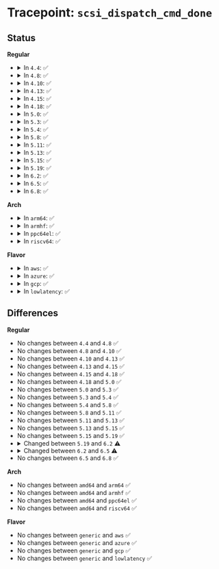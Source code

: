 # Tracepoint: <code>scsi_dispatch_cmd_done</code>

## Status
<b>Regular</b>
<ul>
<li>
<details>
<summary>In <code>4.4</code>: ✅</summary>

Event:

```c
struct trace_event_raw_scsi_cmd_done_timeout_template {
    struct trace_entry ent;
    unsigned int host_no;
    unsigned int channel;
    unsigned int id;
    unsigned int lun;
    int result;
    unsigned int opcode;
    unsigned int cmd_len;
    unsigned int data_sglen;
    unsigned int prot_sglen;
    unsigned char prot_op;
    u32 __data_loc_cmnd;
    char __data[0];
};
```
Function:

```c
void trace_event_raw_event_scsi_cmd_done_timeout_template(void *__data, struct scsi_cmnd *cmd);
```
</details>
</li>
<li>
<details>
<summary>In <code>4.8</code>: ✅</summary>

Event:

```c
struct trace_event_raw_scsi_cmd_done_timeout_template {
    struct trace_entry ent;
    unsigned int host_no;
    unsigned int channel;
    unsigned int id;
    unsigned int lun;
    int result;
    unsigned int opcode;
    unsigned int cmd_len;
    unsigned int data_sglen;
    unsigned int prot_sglen;
    unsigned char prot_op;
    u32 __data_loc_cmnd;
    char __data[0];
};
```
Function:

```c
void trace_event_raw_event_scsi_cmd_done_timeout_template(void *__data, struct scsi_cmnd *cmd);
```
</details>
</li>
<li>
<details>
<summary>In <code>4.10</code>: ✅</summary>

Event:

```c
struct trace_event_raw_scsi_cmd_done_timeout_template {
    struct trace_entry ent;
    unsigned int host_no;
    unsigned int channel;
    unsigned int id;
    unsigned int lun;
    int result;
    unsigned int opcode;
    unsigned int cmd_len;
    unsigned int data_sglen;
    unsigned int prot_sglen;
    unsigned char prot_op;
    u32 __data_loc_cmnd;
    char __data[0];
};
```
Function:

```c
void trace_event_raw_event_scsi_cmd_done_timeout_template(void *__data, struct scsi_cmnd *cmd);
```
</details>
</li>
<li>
<details>
<summary>In <code>4.13</code>: ✅</summary>

Event:

```c
struct trace_event_raw_scsi_cmd_done_timeout_template {
    struct trace_entry ent;
    unsigned int host_no;
    unsigned int channel;
    unsigned int id;
    unsigned int lun;
    int result;
    unsigned int opcode;
    unsigned int cmd_len;
    unsigned int data_sglen;
    unsigned int prot_sglen;
    unsigned char prot_op;
    u32 __data_loc_cmnd;
    char __data[0];
};
```
Function:

```c
void trace_event_raw_event_scsi_cmd_done_timeout_template(void *__data, struct scsi_cmnd *cmd);
```
</details>
</li>
<li>
<details>
<summary>In <code>4.15</code>: ✅</summary>

Event:

```c
struct trace_event_raw_scsi_cmd_done_timeout_template {
    struct trace_entry ent;
    unsigned int host_no;
    unsigned int channel;
    unsigned int id;
    unsigned int lun;
    int result;
    unsigned int opcode;
    unsigned int cmd_len;
    unsigned int data_sglen;
    unsigned int prot_sglen;
    unsigned char prot_op;
    u32 __data_loc_cmnd;
    char __data[0];
};
```
Function:

```c
void trace_event_raw_event_scsi_cmd_done_timeout_template(void *__data, struct scsi_cmnd *cmd);
```
</details>
</li>
<li>
<details>
<summary>In <code>4.18</code>: ✅</summary>

Event:

```c
struct trace_event_raw_scsi_cmd_done_timeout_template {
    struct trace_entry ent;
    unsigned int host_no;
    unsigned int channel;
    unsigned int id;
    unsigned int lun;
    int result;
    unsigned int opcode;
    unsigned int cmd_len;
    unsigned int data_sglen;
    unsigned int prot_sglen;
    unsigned char prot_op;
    u32 __data_loc_cmnd;
    char __data[0];
};
```
Function:

```c
void trace_event_raw_event_scsi_cmd_done_timeout_template(void *__data, struct scsi_cmnd *cmd);
```
</details>
</li>
<li>
<details>
<summary>In <code>5.0</code>: ✅</summary>

Event:

```c
struct trace_event_raw_scsi_cmd_done_timeout_template {
    struct trace_entry ent;
    unsigned int host_no;
    unsigned int channel;
    unsigned int id;
    unsigned int lun;
    int result;
    unsigned int opcode;
    unsigned int cmd_len;
    unsigned int data_sglen;
    unsigned int prot_sglen;
    unsigned char prot_op;
    u32 __data_loc_cmnd;
    char __data[0];
};
```
Function:

```c
void trace_event_raw_event_scsi_cmd_done_timeout_template(void *__data, struct scsi_cmnd *cmd);
```
</details>
</li>
<li>
<details>
<summary>In <code>5.3</code>: ✅</summary>

Event:

```c
struct trace_event_raw_scsi_cmd_done_timeout_template {
    struct trace_entry ent;
    unsigned int host_no;
    unsigned int channel;
    unsigned int id;
    unsigned int lun;
    int result;
    unsigned int opcode;
    unsigned int cmd_len;
    unsigned int data_sglen;
    unsigned int prot_sglen;
    unsigned char prot_op;
    u32 __data_loc_cmnd;
    char __data[0];
};
```
Function:

```c
void trace_event_raw_event_scsi_cmd_done_timeout_template(void *__data, struct scsi_cmnd *cmd);
```
</details>
</li>
<li>
<details>
<summary>In <code>5.4</code>: ✅</summary>

Event:

```c
struct trace_event_raw_scsi_cmd_done_timeout_template {
    struct trace_entry ent;
    unsigned int host_no;
    unsigned int channel;
    unsigned int id;
    unsigned int lun;
    int result;
    unsigned int opcode;
    unsigned int cmd_len;
    unsigned int data_sglen;
    unsigned int prot_sglen;
    unsigned char prot_op;
    u32 __data_loc_cmnd;
    char __data[0];
};
```
Function:

```c
void trace_event_raw_event_scsi_cmd_done_timeout_template(void *__data, struct scsi_cmnd *cmd);
```
</details>
</li>
<li>
<details>
<summary>In <code>5.8</code>: ✅</summary>

Event:

```c
struct trace_event_raw_scsi_cmd_done_timeout_template {
    struct trace_entry ent;
    unsigned int host_no;
    unsigned int channel;
    unsigned int id;
    unsigned int lun;
    int result;
    unsigned int opcode;
    unsigned int cmd_len;
    unsigned int data_sglen;
    unsigned int prot_sglen;
    unsigned char prot_op;
    u32 __data_loc_cmnd;
    char __data[0];
};
```
Function:

```c
void trace_event_raw_event_scsi_cmd_done_timeout_template(void *__data, struct scsi_cmnd *cmd);
```
</details>
</li>
<li>
<details>
<summary>In <code>5.11</code>: ✅</summary>

Event:

```c
struct trace_event_raw_scsi_cmd_done_timeout_template {
    struct trace_entry ent;
    unsigned int host_no;
    unsigned int channel;
    unsigned int id;
    unsigned int lun;
    int result;
    unsigned int opcode;
    unsigned int cmd_len;
    unsigned int data_sglen;
    unsigned int prot_sglen;
    unsigned char prot_op;
    u32 __data_loc_cmnd;
    char __data[0];
};
```
Function:

```c
void trace_event_raw_event_scsi_cmd_done_timeout_template(void *__data, struct scsi_cmnd *cmd);
```
</details>
</li>
<li>
<details>
<summary>In <code>5.13</code>: ✅</summary>

Event:

```c
struct trace_event_raw_scsi_cmd_done_timeout_template {
    struct trace_entry ent;
    unsigned int host_no;
    unsigned int channel;
    unsigned int id;
    unsigned int lun;
    int result;
    unsigned int opcode;
    unsigned int cmd_len;
    unsigned int data_sglen;
    unsigned int prot_sglen;
    unsigned char prot_op;
    u32 __data_loc_cmnd;
    char __data[0];
};
```
Function:

```c
void trace_event_raw_event_scsi_cmd_done_timeout_template(void *__data, struct scsi_cmnd *cmd);
```
</details>
</li>
<li>
<details>
<summary>In <code>5.15</code>: ✅</summary>

Event:

```c
struct trace_event_raw_scsi_cmd_done_timeout_template {
    struct trace_entry ent;
    unsigned int host_no;
    unsigned int channel;
    unsigned int id;
    unsigned int lun;
    int result;
    unsigned int opcode;
    unsigned int cmd_len;
    unsigned int data_sglen;
    unsigned int prot_sglen;
    unsigned char prot_op;
    u32 __data_loc_cmnd;
    char __data[0];
};
```
Function:

```c
void trace_event_raw_event_scsi_cmd_done_timeout_template(void *__data, struct scsi_cmnd *cmd);
```
</details>
</li>
<li>
<details>
<summary>In <code>5.19</code>: ✅</summary>

Event:

```c
struct trace_event_raw_scsi_cmd_done_timeout_template {
    struct trace_entry ent;
    unsigned int host_no;
    unsigned int channel;
    unsigned int id;
    unsigned int lun;
    int result;
    unsigned int opcode;
    unsigned int cmd_len;
    unsigned int data_sglen;
    unsigned int prot_sglen;
    unsigned char prot_op;
    u32 __data_loc_cmnd;
    char __data[0];
};
```
Function:

```c
void trace_event_raw_event_scsi_cmd_done_timeout_template(void *__data, struct scsi_cmnd *cmd);
```
</details>
</li>
<li>
<details>
<summary>In <code>6.2</code>: ✅</summary>

Event:

```c
struct trace_event_raw_scsi_cmd_done_timeout_template {
    struct trace_entry ent;
    unsigned int host_no;
    unsigned int channel;
    unsigned int id;
    unsigned int lun;
    int result;
    unsigned int opcode;
    unsigned int cmd_len;
    int driver_tag;
    int scheduler_tag;
    unsigned int data_sglen;
    unsigned int prot_sglen;
    unsigned char prot_op;
    u32 __data_loc_cmnd;
    char __data[0];
};
```
Function:

```c
void trace_event_raw_event_scsi_cmd_done_timeout_template(void *__data, struct scsi_cmnd *cmd);
```
</details>
</li>
<li>
<details>
<summary>In <code>6.5</code>: ✅</summary>

Event:

```c
struct trace_event_raw_scsi_cmd_done_timeout_template {
    struct trace_entry ent;
    unsigned int host_no;
    unsigned int channel;
    unsigned int id;
    unsigned int lun;
    int result;
    unsigned int opcode;
    unsigned int cmd_len;
    int driver_tag;
    int scheduler_tag;
    unsigned int data_sglen;
    unsigned int prot_sglen;
    unsigned char prot_op;
    u32 __data_loc_cmnd;
    u8 sense_key;
    u8 asc;
    u8 ascq;
    char __data[0];
};
```
Function:

```c
void trace_event_raw_event_scsi_cmd_done_timeout_template(void *__data, struct scsi_cmnd *cmd);
```
</details>
</li>
<li>
<details>
<summary>In <code>6.8</code>: ✅</summary>

Event:

```c
struct trace_event_raw_scsi_cmd_done_timeout_template {
    struct trace_entry ent;
    unsigned int host_no;
    unsigned int channel;
    unsigned int id;
    unsigned int lun;
    int result;
    unsigned int opcode;
    unsigned int cmd_len;
    int driver_tag;
    int scheduler_tag;
    unsigned int data_sglen;
    unsigned int prot_sglen;
    unsigned char prot_op;
    u32 __data_loc_cmnd;
    u8 sense_key;
    u8 asc;
    u8 ascq;
    char __data[0];
};
```
Function:

```c
void trace_event_raw_event_scsi_cmd_done_timeout_template(void *__data, struct scsi_cmnd *cmd);
```
</details>
</li>
</ul>
<b>Arch</b>
<ul>
<li>
<details>
<summary>In <code>arm64</code>: ✅</summary>

Event:

```c
struct trace_event_raw_scsi_cmd_done_timeout_template {
    struct trace_entry ent;
    unsigned int host_no;
    unsigned int channel;
    unsigned int id;
    unsigned int lun;
    int result;
    unsigned int opcode;
    unsigned int cmd_len;
    unsigned int data_sglen;
    unsigned int prot_sglen;
    unsigned char prot_op;
    u32 __data_loc_cmnd;
    char __data[0];
};
```
Function:

```c
void trace_event_raw_event_scsi_cmd_done_timeout_template(void *__data, struct scsi_cmnd *cmd);
```
</details>
</li>
<li>
<details>
<summary>In <code>armhf</code>: ✅</summary>

Event:

```c
struct trace_event_raw_scsi_cmd_done_timeout_template {
    struct trace_entry ent;
    unsigned int host_no;
    unsigned int channel;
    unsigned int id;
    unsigned int lun;
    int result;
    unsigned int opcode;
    unsigned int cmd_len;
    unsigned int data_sglen;
    unsigned int prot_sglen;
    unsigned char prot_op;
    u32 __data_loc_cmnd;
    char __data[0];
};
```
Function:

```c
void trace_event_raw_event_scsi_cmd_done_timeout_template(void *__data, struct scsi_cmnd *cmd);
```
</details>
</li>
<li>
<details>
<summary>In <code>ppc64el</code>: ✅</summary>

Event:

```c
struct trace_event_raw_scsi_cmd_done_timeout_template {
    struct trace_entry ent;
    unsigned int host_no;
    unsigned int channel;
    unsigned int id;
    unsigned int lun;
    int result;
    unsigned int opcode;
    unsigned int cmd_len;
    unsigned int data_sglen;
    unsigned int prot_sglen;
    unsigned char prot_op;
    u32 __data_loc_cmnd;
    char __data[0];
};
```
Function:

```c
void trace_event_raw_event_scsi_cmd_done_timeout_template(void *__data, struct scsi_cmnd *cmd);
```
</details>
</li>
<li>
<details>
<summary>In <code>riscv64</code>: ✅</summary>

Event:

```c
struct trace_event_raw_scsi_cmd_done_timeout_template {
    struct trace_entry ent;
    unsigned int host_no;
    unsigned int channel;
    unsigned int id;
    unsigned int lun;
    int result;
    unsigned int opcode;
    unsigned int cmd_len;
    unsigned int data_sglen;
    unsigned int prot_sglen;
    unsigned char prot_op;
    u32 __data_loc_cmnd;
    char __data[0];
};
```
Function:

```c
void trace_event_raw_event_scsi_cmd_done_timeout_template(void *__data, struct scsi_cmnd *cmd);
```
</details>
</li>
</ul>
<b>Flavor</b>
<ul>
<li>
<details>
<summary>In <code>aws</code>: ✅</summary>

Event:

```c
struct trace_event_raw_scsi_cmd_done_timeout_template {
    struct trace_entry ent;
    unsigned int host_no;
    unsigned int channel;
    unsigned int id;
    unsigned int lun;
    int result;
    unsigned int opcode;
    unsigned int cmd_len;
    unsigned int data_sglen;
    unsigned int prot_sglen;
    unsigned char prot_op;
    u32 __data_loc_cmnd;
    char __data[0];
};
```
Function:

```c
void trace_event_raw_event_scsi_cmd_done_timeout_template(void *__data, struct scsi_cmnd *cmd);
```
</details>
</li>
<li>
<details>
<summary>In <code>azure</code>: ✅</summary>

Event:

```c
struct trace_event_raw_scsi_cmd_done_timeout_template {
    struct trace_entry ent;
    unsigned int host_no;
    unsigned int channel;
    unsigned int id;
    unsigned int lun;
    int result;
    unsigned int opcode;
    unsigned int cmd_len;
    unsigned int data_sglen;
    unsigned int prot_sglen;
    unsigned char prot_op;
    u32 __data_loc_cmnd;
    char __data[0];
};
```
Function:

```c
void trace_event_raw_event_scsi_cmd_done_timeout_template(void *__data, struct scsi_cmnd *cmd);
```
</details>
</li>
<li>
<details>
<summary>In <code>gcp</code>: ✅</summary>

Event:

```c
struct trace_event_raw_scsi_cmd_done_timeout_template {
    struct trace_entry ent;
    unsigned int host_no;
    unsigned int channel;
    unsigned int id;
    unsigned int lun;
    int result;
    unsigned int opcode;
    unsigned int cmd_len;
    unsigned int data_sglen;
    unsigned int prot_sglen;
    unsigned char prot_op;
    u32 __data_loc_cmnd;
    char __data[0];
};
```
Function:

```c
void trace_event_raw_event_scsi_cmd_done_timeout_template(void *__data, struct scsi_cmnd *cmd);
```
</details>
</li>
<li>
<details>
<summary>In <code>lowlatency</code>: ✅</summary>

Event:

```c
struct trace_event_raw_scsi_cmd_done_timeout_template {
    struct trace_entry ent;
    unsigned int host_no;
    unsigned int channel;
    unsigned int id;
    unsigned int lun;
    int result;
    unsigned int opcode;
    unsigned int cmd_len;
    unsigned int data_sglen;
    unsigned int prot_sglen;
    unsigned char prot_op;
    u32 __data_loc_cmnd;
    char __data[0];
};
```
Function:

```c
void trace_event_raw_event_scsi_cmd_done_timeout_template(void *__data, struct scsi_cmnd *cmd);
```
</details>
</li>
</ul>

## Differences
<b>Regular</b>
<ul>
<li>
No changes between <code>4.4</code> and <code>4.8</code> ✅
</li>
<li>
No changes between <code>4.8</code> and <code>4.10</code> ✅
</li>
<li>
No changes between <code>4.10</code> and <code>4.13</code> ✅
</li>
<li>
No changes between <code>4.13</code> and <code>4.15</code> ✅
</li>
<li>
No changes between <code>4.15</code> and <code>4.18</code> ✅
</li>
<li>
No changes between <code>4.18</code> and <code>5.0</code> ✅
</li>
<li>
No changes between <code>5.0</code> and <code>5.3</code> ✅
</li>
<li>
No changes between <code>5.3</code> and <code>5.4</code> ✅
</li>
<li>
No changes between <code>5.4</code> and <code>5.8</code> ✅
</li>
<li>
No changes between <code>5.8</code> and <code>5.11</code> ✅
</li>
<li>
No changes between <code>5.11</code> and <code>5.13</code> ✅
</li>
<li>
No changes between <code>5.13</code> and <code>5.15</code> ✅
</li>
<li>
No changes between <code>5.15</code> and <code>5.19</code> ✅
</li>
<li>
<details>
<summary>Changed between <code>5.19</code> and <code>6.2</code> ⚠️</summary>
<ul>
<li>
<b>Event changed. </b>
</li>
<li>
<b>Field added. </b>
<code>int driver_tag</code>
</li>
<li>
<b>Field added. </b>
<code>int scheduler_tag</code>
</li>
</ul>
</details>
</li>
<li>
<details>
<summary>Changed between <code>6.2</code> and <code>6.5</code> ⚠️</summary>
<ul>
<li>
<b>Event changed. </b>
</li>
<li>
<b>Field added. </b>
<code>u8 sense_key</code>
</li>
<li>
<b>Field added. </b>
<code>u8 asc</code>
</li>
<li>
<b>Field added. </b>
<code>u8 ascq</code>
</li>
</ul>
</details>
</li>
<li>
No changes between <code>6.5</code> and <code>6.8</code> ✅
</li>
</ul>
<b>Arch</b>
<ul>
<li>
No changes between <code>amd64</code> and <code>arm64</code> ✅
</li>
<li>
No changes between <code>amd64</code> and <code>armhf</code> ✅
</li>
<li>
No changes between <code>amd64</code> and <code>ppc64el</code> ✅
</li>
<li>
No changes between <code>amd64</code> and <code>riscv64</code> ✅
</li>
</ul>
<b>Flavor</b>
<ul>
<li>
No changes between <code>generic</code> and <code>aws</code> ✅
</li>
<li>
No changes between <code>generic</code> and <code>azure</code> ✅
</li>
<li>
No changes between <code>generic</code> and <code>gcp</code> ✅
</li>
<li>
No changes between <code>generic</code> and <code>lowlatency</code> ✅
</li>
</ul>
